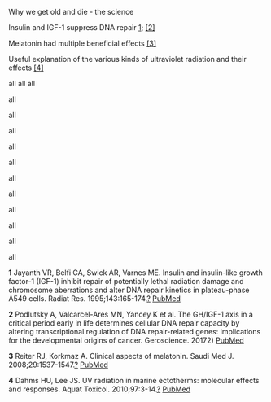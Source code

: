 Why we get old and die - the science

Insulin and IGF-1 suppress DNA repair <a id="a1">[1](#f1)</a>; <a id="a2">[[2]](#f2)</a>

Melatonin had multiple beneficial effects <a id=“a3”>[[3]](#f3)</a>

Useful explanation of the various kinds of ultraviolet radiation and their effects <a id=“a4”>[[4]](#f4)</a>


all
all
all

all

all

all

all

all


all

all

all

all

all

all

<b id="f1">1</b> Jayanth VR, Belfi CA, Swick AR, Varnes ME. Insulin and insulin-like growth factor-1 (IGF-1) inhibit repair of potentially lethal radiation damage and chromosome aberrations and alter DNA repair kinetics in plateau-phase A549 cells. Radiat Res. 1995;143:165-174.[?](#a1) [PubMed](http://www.ncbi.nlm.nih.gov/entrez/query.fcgi?cmd=Retrieve&db=PubMed&dopt=Citation&list_uids=7631009)

<b id=“f2”>2</b> Podlutsky A, Valcarcel-Ares MN, Yancey K et al. The GH/IGF-1 axis in a critical period early in life determines cellular DNA repair capacity by altering transcriptional regulation of DNA repair-related genes: implications for the developmental origins of cancer. Geroscience. 20172) [PubMed](http://www.ncbi.nlm.nih.gov/entrez/query.fcgi?cmd=Retrieve&db=PubMed&dopt=Citation&list_uids=28233247)

<b id=“f3”>3</b> Reiter RJ, Korkmaz A. Clinical aspects of melatonin. Saudi Med J. 2008;29:1537-1547.[?](#a3) [PubMed](http://www.ncbi.nlm.nih.gov/entrez/query.fcgi?cmd=Retrieve&db=PubMed&dopt=Citation&list_uids=18997997)

<b id=“f4”>4</b> Dahms HU, Lee JS. UV radiation in marine ectotherms: molecular effects and responses. Aquat Toxicol. 2010;97:3-14.[?](#a4) [PubMed](http://www.ncbi.nlm.nih.gov/entrez/query.fcgi?cmd=Retrieve&db=PubMed&dopt=Citation&list_uids=20047765)
